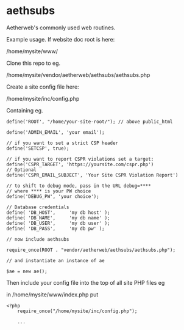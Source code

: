# aethsubs
Aetherweb's commonly used web routines.

Example usage. If website doc root is here:

/home/mysite/www/


Clone this repo to eg.

/home/mysite/vendor/aetherweb/aethsubs/aethsubs.php


Create a site config file here:

/home/mysite/inc/config.php

Containing eg.

	define('ROOT', "/home/your-site-root/"); // above public_html
	
	define('ADMIN_EMAIL', 'your email');

	// if you want to set a strict CSP header
	define('SETCSP', true);

	// if you want to report CSPR violations set a target:
	define('CSPR_TARGET', 'https://yoursite.com/cspr.php')
	// Optional
	define('CSPR_EMAIL_SUBJECT', 'Your Site CSPR Violation Report')

	// to shift to debug mode, pass in the URL debug=**** 
	// where **** is your PW choice
	define('DEBUG_PW', 'your choice');

	// Database credentials
    define( 'DB_HOST',     'my db host' );
    define( 'DB_NAME',     'my db name' );
    define( 'DB_USER',     'my db user' );
    define( 'DB_PASS',     'my db pw' );

    // now include aethsubs

    require_once(ROOT . "vendor/aetherweb/aethsubs/aethsubs.php");

    // and instantiate an instance of ae

    $ae = new ae();


Then include your config file into the top of all site PHP files eg

in /home/mysite/www/index.php put

    <?php
    	require_once("/home/mysite/inc/config.php");

    	...